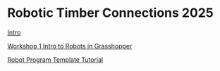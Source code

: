 # Robotic Timber Connections 2025 

[Intro](Courses/RoboticTimber2025/Intro.md)

[Workshop 1 Intro to Robots in Grasshopper](Courses/RoboticTimber2025/Workshop01.md)

[Robot Program Template Tutorial](Courses/RoboticTimber2025/RobotProgramTemplate.md) 


